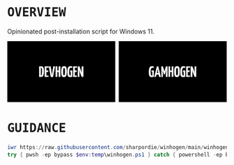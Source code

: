# <samp>OVERVIEW</samp>

Opinionated post-installation script for Windows 11.

<img src="assets/img1.png" width="49.25%"/><img src="assets/img0.png" width="1.5%"/><img src="assets/img2.png" width="49.25%"/>

# <samp>GUIDANCE</samp>

```powershell
iwr https://raw.githubusercontent.com/sharpordie/winhogen/main/winhogen.ps1 -o (ni $env:temp\winhogen.ps1 -f)
try { pwsh -ep bypass $env:temp\winhogen.ps1 } catch { powershell -ep bypass $env:temp\winhogen.ps1 }
```